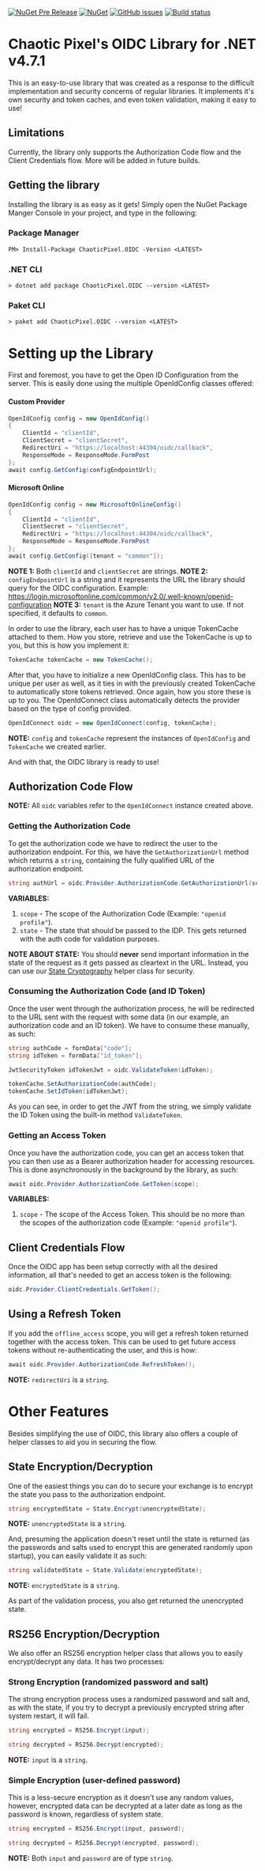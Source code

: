 [![NuGet Pre Release](https://img.shields.io/nuget/vpre/ChaoticPixel.OIDC.svg?style=flat-square)](https://www.nuget.org/packages/ChaoticPixel.OIDC)
[![NuGet](https://img.shields.io/nuget/dt/ChaoticPixel.OIDC.svg?style=flat-square)](https://www.nuget.org/packages/ChaoticPixel.OIDC)
[![GitHub issues](https://img.shields.io/github/issues/AndreiiiH/oidc-net-library.svg?style=flat-square)](https://github.com/AndreiiiH/oidc-net-library/issues)
[![Build status](https://ci.appveyor.com/api/projects/status/4txwuer9348imw5f?svg=true)](https://ci.appveyor.com/project/AndreiiiH/oidc-net-library)


# Chaotic Pixel's OIDC Library for .NET v4.7.1

This is an easy-to-use library that was created as a response to the difficult implementation and security concerns of regular libraries. It implements it's own security and token caches, and even token validation, making it easy to use!

## Limitations

Currently, the library only supports the Authorization Code flow and the Client Credentials flow. More will be added in future builds.

## Getting the library

Installing the library is as easy as it gets! Simply open the NuGet Package Manger Console in your project, and type in the following:

### Package Manager
```
PM> Install-Package ChaoticPixel.OIDC -Version <LATEST>
```

### .NET CLI
```
> dotnet add package ChaoticPixel.OIDC --version <LATEST>
```

### Paket CLI
```
> paket add ChaoticPixel.OIDC --version <LATEST>
```

# Setting up the Library

First and foremost, you have to get the Open ID Configuration from the server. This is easily done using the multiple OpenIdConfig classes offered:

#### Custom Provider
```c#
OpenIdConfig config = new OpenIdConfig()
{
    ClientId = "clientId",
    ClientSecret = "clientSecret",
    RedirectUri = "https://localhost:44304/oidc/callback",
    ResponseMode = ResponseMode.FormPost
};
await config.GetConfig(configEndpointUrl);
```

#### Microsoft Online
```c#
OpenIdConfig config = new MicrosoftOnlineConfig()
{
    ClientId = "clientId",
    ClientSecret = "clientSecret",
    RedirectUri = "https://localhost:44304/oidc/callback",
    ResponseMode = ResponseMode.FormPost
};
await config.GetConfig([tenant = "common"]);
```

__NOTE 1:__ Both `clientId` and `clientSecret` are strings.
__NOTE 2:__ `configEndpointUrl` is a string and it represents the URL the library should query for the OIDC configuration. Example: https://login.microsoftonline.com/common/v2.0/.well-known/openid-configuration
__NOTE 3:__ `tenant` is the Azure Tenant you want to use. If not specified, it defaults to `common`.

In order to use the library, each user has to have a unique TokenCache attached to them. How you store, retrieve and use the TokenCache is up to you, but this is how you implement it:

```c#
TokenCache tokenCache = new TokenCache();
```

After that, you have to initialize a new OpenIdConfig class. This has to be unique per user as well, as it ties in with the previously created TokenCache to automatically store tokens retrieved. Once again, how you store these is up to you.
The OpenIdConnect class automatically detects the provider based on the type of config provided.

```c#
OpenIdConnect oidc = new OpenIdConnect(config, tokenCache);
```
__NOTE:__ `config` and `tokenCache` represent the instances of `OpenIdConfig` and `TokenCache` we created earlier.

And with that, the OIDC library is ready to use!

## Authorization Code Flow

__NOTE:__ All `oidc` variables refer to the `OpenIdConnect` instance created above.

### Getting the Authorization Code

To get the authorization code we have to redirect the user to the authorization endpoint. For this, we have the `GetAuthorizationUrl` method which returns a `string`, containing the fully qualified URL of the authorization endpoint.

```c#
string authUrl = oidc.Provider.AuthorizationCode.GetAuthorizationUrl(scope, state);
```

__VARIABLES:__
1. `scope` - The scope of the Authorization Code (Example: `"openid profile"`).
2. `state` - The state that should be passed to the IDP. This gets returned with the auth code for validation purposes.

__NOTE ABOUT STATE:__ You should __never__ send important information in the state of the request as it gets passed as cleartext in the URL. Instead, you can use our [State Cryptography](https://github.com/AndreiiiH/oidc-net-library#state-encryptiondecryption) helper class for security.

### Consuming the Authorization Code (and ID Token)

Once the user went through the authorization process, he will be redirected to the URL sent with the request with some data (in our example, an authorization code and an ID token). We have to consume these manually, as such:

```c#
string authCode = formData["code"];
string idToken = formData["id_token"];

JwtSecurityToken idTokenJwt = oidc.ValidateToken(idToken);

tokenCache.SetAuthorizationCode(authCode);
tokenCache.SetIdToken(idTokenJwt);
```

As you can see, in order to get the JWT from the string, we simply validate the ID Token using the built-in method `ValidateToken`.

### Getting an Access Token

Once you have the authorization code, you can get an access token that you can then use as a Bearer authorization header for accessing resources. This is done asynchronously in the background by the library, as such:

```c#
await oidc.Provider.AuthorizationCode.GetToken(scope);
```

__VARIABLES:__
1. `scope` - The scope of the Access Token. This should be no more than the scopes of the authorization code (Example: `"openid profile"`).

## Client Credentials Flow

Once the OIDC app has been setup correctly with all the desired information, all that's needed to get an access token is the following:

```c#
oidc.Provider.ClientCredentials.GetToken();
```

## Using a Refresh Token

If you add the `offline_access` scope, you will get a refresh token returned together with the access token. This can be used to get future access tokens without re-authenticating the user, and this is how:

```c#
await oidc.Provider.AuthorizationCode.RefreshToken();
```
__NOTE:__ `redirectUri` is a `string`.

# Other Features

Besides simplifying the use of OIDC, this library also offers a couple of helper classes to aid you in securing the flow.

## State Encryption/Decryption

One of the easiest things you can do to secure your exchange is to encrypt the state you pass to the authorization endpoint.

```c#
string encryptedState = State.Encrypt(unencryptedState);
```
__NOTE:__ `unencryptedState` is a `string`.

And, presuming the application doesn't reset until the state is returned (as the passwords and salts used to encrypt this are generated randomly upon startup), you can easily validate it as such:

```c#
string validatedState = State.Validate(encryptedState);
```
__NOTE:__ `encryptedState` is a `string`.

As part of the validation process, you also get returned the unencrypted state.

## RS256 Encryption/Decryption

We also offer an RS256 encryption helper class that allows you to easily encrypt/decrypt any data. It has two processes:

### Strong Encryption (randomized password and salt)

The strong encryption process uses a randomized password and salt and, as with the state, if you try to decrypt a previously encrypted string after system restart, it will fail.

```c#
string encrypted = RS256.Encrypt(input);

string decrypted = RS256.Decrypt(encrypted);
```
__NOTE:__ `input` is a `string`.

### Simple Encryption (user-defined password)

This is a less-secure encryption as it doesn't use any random values, however, encrypted data can be decrypted at a later date as long as the password is known, regardless of system state.

```c#
string encrypted = RS256.Encrypt(input, password);

string decrypted = RS256.Decrypt(encrypted, password);
```
__NOTE:__ Both `input` and `password` are of type `string`.
